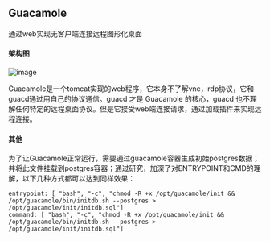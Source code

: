 ## Guacamole

通过web实现无客户端连接远程图形化桌面

#### 架构图

![image](https://user-images.githubusercontent.com/43192516/162340032-d8e89974-d5b0-4ab7-97a1-f1509588850e.png)


Guacamole是一个tomcat实现的web程序，它本身不了解vnc，rdp协议，它和guacd通过用自己的协议通信。guacd 才是 Guacamole 的核心，guacd 也不理解任何特定的远程桌面协议。但是它接受web端连接请求，通过加载插件来实现远程连接。

#### 其他

为了让Guacamole正常运行，需要通过guacamole容器生成初始postgres数据；并将此文件挂载到postgres容器；通过研究，加深了对ENTRYPOINT和CMD的理解，以下几种方式都可以达到同样效果：

```
entrypoint: [ "bash", "-c", "chmod -R +x /opt/guacamole/init && /opt/guacamole/bin/initdb.sh --postgres > /opt/guacamole/init/initdb.sql"]
command: [ "bash", "-c", "chmod -R +x /opt/guacamole/init && /opt/guacamole/bin/initdb.sh --postgres > /opt/guacamole/init/initdb.sql"]

```


